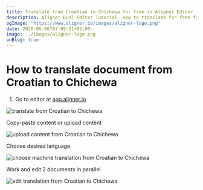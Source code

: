 ```yaml
---
title: Translate from Croatian to Chichewa for free in Aligner Editor
description: Aligner Dual Editor Tutorial. How to translate for free from Croatian to Chichewa. Aligner is multilingual document management platform. 
ogImage: "https://www.aligner.io/images/aligner-logo.png"
date: 2020-05-06T07:09:21+03:00
image: ../images/aligner-logo.png
onBlog: true
---
```


# How to translate document from Croatian to Chichewa

1. Go to editor at [app.aligner.io](https://app.aligner.io "Aligner App web page")

![translate from Croatian to Chichewa](../aligner-blank-editor.png "translate from Croatian to Chichewa")

Copy-paste content or upload content

![upload content from Croatian to Chichewa](../aligner-uploaded-document.png "upload content from Croatian to Chichewa")

Choose desired language

![choose machine translation from Croatian to Chichewa](../aligner-language-dropdown.png "choose machine translation from Croatian to Chichewa")

Work and edit 2 documents in parallel

![edit translation from Croatian to Chichewa](../aligner-double-sitded-editor.png "edit translation from Croatian to Chichewa")

